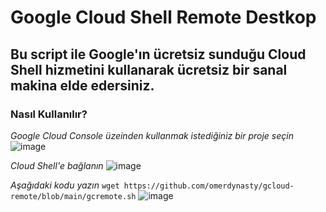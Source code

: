 # Google Cloud Shell Remote Destkop
## Bu script ile Google'ın ücretsiz sunduğu Cloud Shell hizmetini kullanarak ücretsiz bir sanal makina elde edersiniz.

### Nasıl Kullanılır?

*Google Cloud Console üzeinden kullanmak istediğiniz bir proje seçin*
![image](https://github.com/omerdynasty/gcloud-remote/assets/74985599/f5fe48b7-7018-4709-a2b2-6665ab905d44)

*Cloud Shell'e bağlanın*
![image](https://github.com/omerdynasty/gcloud-remote/assets/74985599/047e2566-3006-4ef5-a7ba-fea0f3a64c49)

*Aşağıdaki kodu yazın*
```wget https://github.com/omerdynasty/gcloud-remote/blob/main/gcremote.sh```
![image](https://github.com/omerdynasty/gcloud-remote/assets/74985599/7e9b1b1e-5442-4175-90c4-6c92537874f1)





